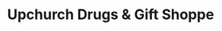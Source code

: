 ---
title: "Upchurch Drugs & Gift Shoppe"
url: /city-of-durham/upchurch-drugs-and-gift-shoppe/
shop: chemist
---